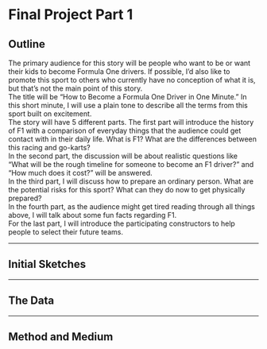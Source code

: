 # Final Project Part 1

## Outline
The primary audience for this story will be people who want to be or want their kids to become Formula One drivers. If possible, I’d also like to promote this sport to others who currently have no conception of what it is, but that’s not the main point of this story. <br/>
The title will be “How to Become a Formula One Driver in One Minute.” In this short minute, I will use a plain tone to describe all the terms from this sport built on excitement.<br>
The story will have 5 different parts. The first part will introduce the history of F1 with a comparison of everyday things that the audience could get contact with in their daily life. What is F1? What are the differences between this racing and go-karts? <br>
In the second part, the discussion will be about realistic questions like “What will be the rough timeline for someone to become an F1 driver?” and “How much does it cost?” will be answered.<br>
In the third part, I will discuss how to prepare an ordinary person. What are the potential risks for this sport? What can they do now to get physically prepared?<br>
In the fourth part, as the audience might get tired reading through all things above, I will talk about some fun facts regarding F1.<br>
For the last part, I will introduce the participating constructors to help people to select their future teams.<br>


---
## Initial Sketches




---
## The Data



---
## Method and Medium

